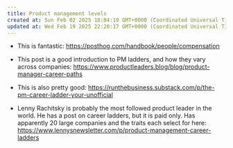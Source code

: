 ```yaml
---
title: Product management levels
created at: Sun Feb 02 2025 18:04:19 GMT+0000 (Coordinated Universal Time)
updated at: Wed Feb 19 2025 22:20:17 GMT+0000 (Coordinated Universal Time)
---
```


* This is fantastic: https://posthog.com/handbook/people/compensation

* This post is a good introduction to PM ladders, and how they vary across companies: https://www.productleaders.blog/blog/product-manager-career-paths

* This is also pretty good: https://runthebusiness.substack.com/p/the-pm-career-ladder-your-unofficial

* Lenny Rachitsky is probably the most followed product leader in the world. He has a post on career ladders, but it is paid only. Has apparently 20 large companies and the traits each select for here: https://www.lennysnewsletter.com/p/product-management-career-ladders



          
